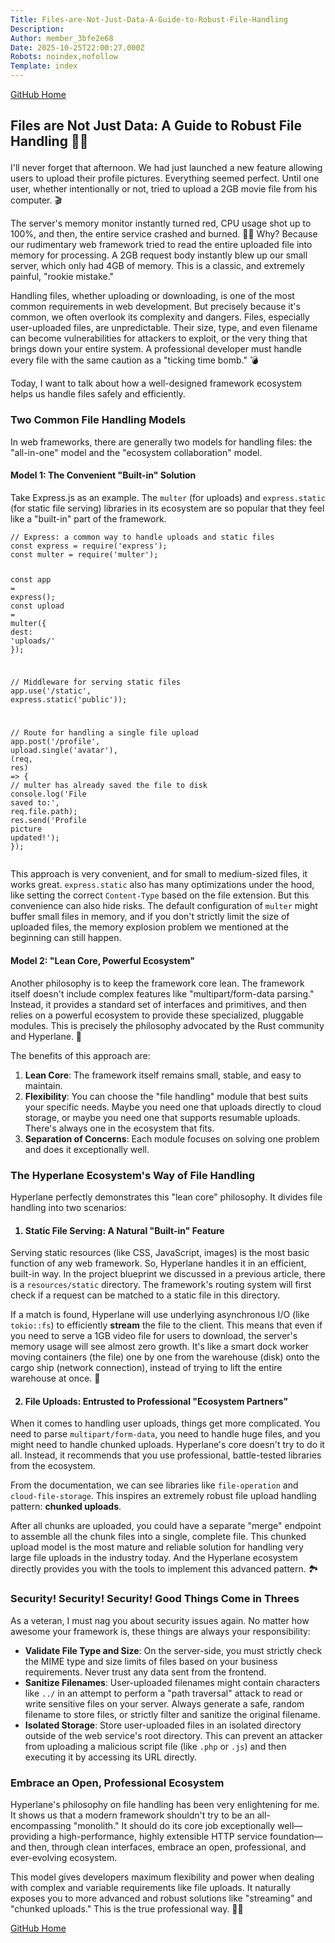 ```yaml
---
Title: Files-are-Not-Just-Data-A-Guide-to-Robust-File-Handling
Description: 
Author: member_3bfe2e68
Date: 2025-10-25T22:00:27.000Z
Robots: noindex,nofollow
Template: index
---
```

<p><a href="https://github.com/hyperlane-dev/hyperlane" rel="noopener noreferrer">GitHub Home</a></p>

<h2>
  
  
  Files are Not Just Data: A Guide to Robust File Handling 📁💾
</h2>

<p>I'll never forget that afternoon. We had just launched a new feature allowing users to upload their profile pictures. Everything seemed perfect. Until one user, whether intentionally or not, tried to upload a 2GB movie file from his computer. 🎬</p>

<p>The server's memory monitor instantly turned red, CPU usage shot up to 100%, and then, the entire service crashed and burned. 😵‍💫 Why? Because our rudimentary web framework tried to read the entire uploaded file into memory for processing. A 2GB request body instantly blew up our small server, which only had 4GB of memory. This is a classic, and extremely painful, "rookie mistake."</p>

<p>Handling files, whether uploading or downloading, is one of the most common requirements in web development. But precisely because it's common, we often overlook its complexity and dangers. Files, especially user-uploaded files, are unpredictable. Their size, type, and even filename can become vulnerabilities for attackers to exploit, or the very thing that brings down your entire system. A professional developer must handle every file with the same caution as a "ticking time bomb." 💣</p>

<p>Today, I want to talk about how a well-designed framework ecosystem helps us handle files safely and efficiently.</p>

<h3>
  
  
  Two Common File Handling Models
</h3>

<p>In web frameworks, there are generally two models for handling files: the "all-in-one" model and the "ecosystem collaboration" model.</p>

<h4>
  
  
  Model 1: The Convenient "Built-in" Solution
</h4>

<p>Take Express.js as an example. The <code>multer</code> (for uploads) and <code>express.static</code> (for static file serving) libraries in its ecosystem are so popular that they feel like a "built-in" part of the framework.<br>
</p>

<div class="highlight js-code-highlight">
<pre class="highlight javascript"><code><span class="c1">// Express: a common way to handle uploads and static files</span>
<span class="kd">const</span> <span class="nx">express</span> <span class="o">=</span> <span class="nf">require</span><span class="p">(</span><span class="dl">'</span><span class="s1">express</span><span class="dl">'</span><span class="p">);</span>
<span class="kd">const</span> <span class="nx">multer</span> <span class="o">=</span> <span class="nf">require</span><span class="p">(</span><span class="dl">'</span><span class="s1">multer</span><span class="dl">'</span><span class="p">);</span>

<span class="kd">const</span> <span class="nx">app</span> <span class="o">=</span> <span class="nf">express</span><span class="p">();</span>
<span class="kd">const</span> <span class="nx">upload</span> <span class="o">=</span> <span class="nf">multer</span><span class="p">({</span> <span class="na">dest</span><span class="p">:</span> <span class="dl">'</span><span class="s1">uploads/</span><span class="dl">'</span> <span class="p">});</span>

<span class="c1">// Middleware for serving static files</span>
<span class="nx">app</span><span class="p">.</span><span class="nf">use</span><span class="p">(</span><span class="dl">'</span><span class="s1">/static</span><span class="dl">'</span><span class="p">,</span> <span class="nx">express</span><span class="p">.</span><span class="nf">static</span><span class="p">(</span><span class="dl">'</span><span class="s1">public</span><span class="dl">'</span><span class="p">));</span>

<span class="c1">// Route for handling a single file upload</span>
<span class="nx">app</span><span class="p">.</span><span class="nf">post</span><span class="p">(</span><span class="dl">'</span><span class="s1">/profile</span><span class="dl">'</span><span class="p">,</span> <span class="nx">upload</span><span class="p">.</span><span class="nf">single</span><span class="p">(</span><span class="dl">'</span><span class="s1">avatar</span><span class="dl">'</span><span class="p">),</span> <span class="p">(</span><span class="nx">req</span><span class="p">,</span> <span class="nx">res</span><span class="p">)</span> <span class="o">=&gt;</span> <span class="p">{</span>
  <span class="c1">// multer has already saved the file to disk</span>
  <span class="nx">console</span><span class="p">.</span><span class="nf">log</span><span class="p">(</span><span class="dl">'</span><span class="s1">File saved to:</span><span class="dl">'</span><span class="p">,</span> <span class="nx">req</span><span class="p">.</span><span class="nx">file</span><span class="p">.</span><span class="nx">path</span><span class="p">);</span>
  <span class="nx">res</span><span class="p">.</span><span class="nf">send</span><span class="p">(</span><span class="dl">'</span><span class="s1">Profile picture updated!</span><span class="dl">'</span><span class="p">);</span>
<span class="p">});</span>
</code></pre>

</div>



<p>This approach is very convenient, and for small to medium-sized files, it works great. <code>express.static</code> also has many optimizations under the hood, like setting the correct <code>Content-Type</code> based on the file extension. But this convenience can also hide risks. The default configuration of <code>multer</code> might buffer small files in memory, and if you don't strictly limit the size of uploaded files, the memory explosion problem we mentioned at the beginning can still happen.</p>

<h4>
  
  
  Model 2: "Lean Core, Powerful Ecosystem"
</h4>

<p>Another philosophy is to keep the framework core lean. The framework itself doesn't include complex features like "multipart/form-data parsing." Instead, it provides a standard set of interfaces and primitives, and then relies on a powerful ecosystem to provide these specialized, pluggable modules. This is precisely the philosophy advocated by the Rust community and Hyperlane. 🧠</p>

<p>The benefits of this approach are:</p>

<ol>
<li> <strong>Lean Core</strong>: The framework itself remains small, stable, and easy to maintain.</li>
<li> <strong>Flexibility</strong>: You can choose the "file handling" module that best suits your specific needs. Maybe you need one that uploads directly to cloud storage, or maybe you need one that supports resumable uploads. There's always one in the ecosystem that fits.</li>
<li> <strong>Separation of Concerns</strong>: Each module focuses on solving one problem and does it exceptionally well.</li>
</ol>

<h3>
  
  
  The Hyperlane Ecosystem's Way of File Handling
</h3>

<p>Hyperlane perfectly demonstrates this "lean core" philosophy. It divides file handling into two scenarios:</p>

<h4>
  
  
  1. Static File Serving: A Natural "Built-in" Feature
</h4>

<p>Serving static resources (like CSS, JavaScript, images) is the most basic function of any web framework. So, Hyperlane handles it in an efficient, built-in way. In the project blueprint we discussed in a previous article, there is a <code>resources/static</code> directory. The framework's routing system will first check if a request can be matched to a static file in this directory.</p>

<p>If a match is found, Hyperlane will use underlying asynchronous I/O (like <code>tokio::fs</code>) to efficiently <strong>stream</strong> the file to the client. This means that even if you need to serve a 1GB video file for users to download, the server's memory usage will see almost zero growth. It's like a smart dock worker moving containers (the file) one by one from the warehouse (disk) onto the cargo ship (network connection), instead of trying to lift the entire warehouse at once. 💪</p>

<h4>
  
  
  2. File Uploads: Entrusted to Professional "Ecosystem Partners"
</h4>

<p>When it comes to handling user uploads, things get more complicated. You need to parse <code>multipart/form-data</code>, you need to handle huge files, and you might need to handle chunked uploads. Hyperlane's core doesn't try to do it all. Instead, it recommends that you use professional, battle-tested libraries from the ecosystem.</p>

<p>From the documentation, we can see libraries like <code>file-operation</code> and <code>cloud-file-storage</code>. This inspires an extremely robust file upload handling pattern: <strong>chunked uploads</strong>.</p>

<p>After all chunks are uploaded, you could have a separate "merge" endpoint to assemble all the chunk files into a single, complete file. This chunked upload model is the most mature and reliable solution for handling very large file uploads in the industry today. And the Hyperlane ecosystem directly provides you with the tools to implement this advanced pattern. 🏞️</p>

<h3>
  
  
  Security! Security! Security! Good Things Come in Threes
</h3>

<p>As a veteran, I must nag you about security issues again. No matter how awesome your framework is, these things are always your responsibility:</p>

<ul>
<li>
<strong>Validate File Type and Size</strong>: On the server-side, you must strictly check the MIME type and size limits of files based on your business requirements. Never trust any data sent from the frontend.</li>
<li>
<strong>Sanitize Filenames</strong>: User-uploaded filenames might contain characters like <code>../</code> in an attempt to perform a "path traversal" attack to read or write sensitive files on your server. Always generate a safe, random filename to store files, or strictly filter and sanitize the original filename.</li>
<li>
<strong>Isolated Storage</strong>: Store user-uploaded files in an isolated directory outside of the web service's root directory. This can prevent an attacker from uploading a malicious script file (like <code>.php</code> or <code>.js</code>) and then executing it by accessing its URL directly.</li>
</ul>

<h3>
  
  
  Embrace an Open, Professional Ecosystem
</h3>

<p>Hyperlane's philosophy on file handling has been very enlightening for me. It shows us that a modern framework shouldn't try to be an all-encompassing "monolith." It should do its core job exceptionally well—providing a high-performance, highly extensible HTTP service foundation—and then, through clean interfaces, embrace an open, professional, and ever-evolving ecosystem.</p>

<p>This model gives developers maximum flexibility and power when dealing with complex and variable requirements like file uploads. It naturally exposes you to more advanced and robust solutions like "streaming" and "chunked uploads." This is the true professional way. 🧠✨</p>

<p><a href="https://github.com/hyperlane-dev/hyperlane" rel="noopener noreferrer">GitHub Home</a></p>

